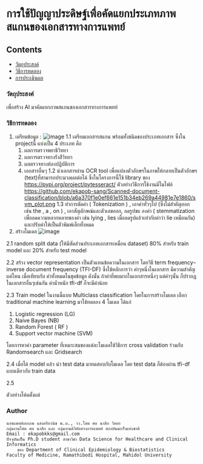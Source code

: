 # การใช้ปัญญาประดิษฐ์เพื่อคัดแยกประเภทภาพสแกนของเอกสารทางการแพทย์
## Contents
* [วัตถุประสงค์](#วัตถุประสงค์)
* [วิธีการทดลอง](#วิธีการทดลอง)
* [การประเมินผล](#การประเมินผล)
### **วัตถุประสงค์**

เพื่อสร้าง AI มาคัดแยกภาพสแกนของเอกสารทางการแพทย์ 

### **วิธีการทดลอง**

1. เตรียมข้อมูล : 
![image](https://user-images.githubusercontent.com/76510467/177020796-13066aeb-5755-4b79-bda8-11ba07d1ee51.png)
  1.1 เตรียมเอกสารสแกน พร้อมทั้งชนิดของประเภทเอกสาร ซึ่งใน projectนี้ แบ่งเป็น 4 ประเภท คือ 
     1) ผลการตรวจพยาธิวิทยา 
     2) ผลการตรวจทางรังสีวิทยา 
     3) ผลตรวจทางห้องปฎิบัติการ  
     4) เอกสารอื่นๆ
  1.2 นำเอกสารผ่าน OCR tool เพื่อแปลงตัวอักษรในภาพให้กลายเป็นตัวอักษร (text)ที่สามารถประมวลผลต่อได้ ซึ่งในโครงการนี้ใช้ library ของ https://pypi.org/project/pytesseract/ ตัวอย่างวิธีการใช้งานมีในไฟล์ https://github.com/ekapob-sang/Scanned-document-classification/blob/a6a370f1e0ef661e151b34eb269a44981e7e1860/svm_plot.png
  1.3 ทำการตัดคำ ( Tokenization ) , เอาคำทั่วๆไป (ซึ่งไม่สำคัญออก เช่น the , a , on ) , เอาสัญลักษณ์และตัวเลขออก, ลดรูปขแ
องคำ ( stemmatization เพื่อลดความหลากหลายของคำ เช่น lying , lies เมื่อลดรูปแล้วเท่ากับคำว่า lie เหมือนกัน) และปรับคำให้เป็นตัวพิมพ์เล็กทั้งหมด 
2. สร้างโมเดล
![image](https://user-images.githubusercontent.com/76510467/177083543-818ffb46-3f66-4043-b0ec-4b302c34aa8a.png)

 2.1 random split data (ให้มีสัดส่วนประเภทเอกสารเหมื่อน dataset) 80% สำหรับ train model และ 20% สำหรับ test model
 
 2.2 สร้าง vector representation เป็นตัวแทนข้อความในเอกสาร  โดยวิธี term frequency–inverse document frequency (TFI-DF) ซึ่งใช้หลักการว่า คำๆหนึ่งในเอกสาร มีความสำคัญแค่ไหน เมื่อเทียบกับ 
     คำทั้งหมดในชุดข้อมูล ดังนั้น ถ้าคำที่พบมากในเอกสารหนึ่งๆ แต่คำๆนั้น ก็ปรากฏในเอกสารอื่นๆเช่นกัน ค่าน้ำหนัก tfi-df ก็จะมีค่าน้อย
     
 2.3 Train model ในงานนี้แบบ Multiclass classification   โดยในการสร้างโมเดล เลือก traditional machine learning มาใช้ทดลอง 4 โมเดล ได้แก่ 
   1) Logistic regression (LG)
   2) Naive Bayes (NB)
   3) Random Forest ( RF )
   4) Support vector machine (SVM)
   
 โดยการหาค่า parameter ที่เหมาะสมของแต่ละโมเดลใช้วิธีการ cross validation ร่วมกับ Randomsearch และ Gridsearch
 
 2.4 เมื่อได้ model แล้ว นำ test data มาทดสอบกับโมเดล โดย test data ก็ต้องผ่าน tfi-df แบบเดียวกับ train data 
 
 2.5 
 
 ตัวอย่างโค้ดตั้งแต่
   







### Author
	นายแพทย์เอกภพ แสงอริยวนิช พ.บ., วว.โสต ศอ นาสิก วิทยา
	กลุ่มงานโสต ศอ นาสิก และ กลุ่มงานดิจิทัลทางการแพทย์ สถาบันมะเร็งแห่งชาติ 
	Email : ekapobkks@gmail.com
	ปัจจุบันเป็น Ph.D student สาขาวิชา Data Science for Healthcare and Clinical Informatics
        ของ Department of Clinical Epidemiology & Biostatistics
	Faculty of Medicine, Ramathibodi Hospital, Mahidol University

 

